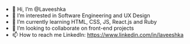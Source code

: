 - 👋 Hi, I’m @Laveeshka
- 👀 I’m interested in Software Engineering and UX Design
- 🌱 I’m currently learning HTML, CSS, JS, React.js and Ruby
- 💞️ I’m looking to collaborate on front-end projects
- 📫 How to reach me LinkedIn: https://www.linkedin.com/in/laveeshka

<!---
Laveeshka/Laveeshka is a ✨ special ✨ repository because its `README.md` (this file) appears on your GitHub profile.
You can click the Preview link to take a look at your changes.
--->
